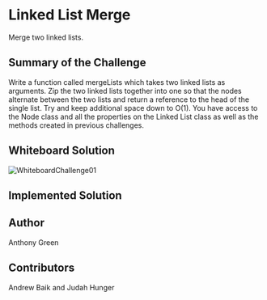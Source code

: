 # Linked List Merge

Merge two linked lists.  

## Summary of the Challenge
Write a function called mergeLists which takes two linked lists as arguments. Zip the two linked lists together into one so that the nodes alternate between the two lists and return a reference to the head of the single list. Try and keep additional space down to O(1). You have access to the Node class and all the properties on the Linked List class as well as the methods created in previous challenges.

## Whiteboard Solution
![WhiteboardChallenge01](../../assets/MergeListWhiteboard.jpg)

## Implemented Solution

## Author
Anthony Green

## Contributors
Andrew Baik and Judah Hunger
